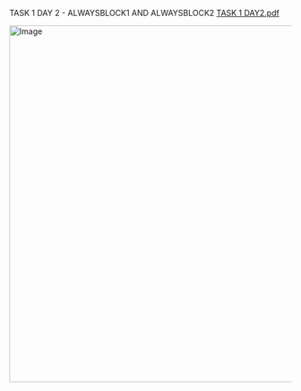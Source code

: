 TASK 1 DAY 2 - ALWAYSBLOCK1 AND ALWAYSBLOCK2 
[TASK 1 DAY2.pdf](https://github.com/user-attachments/files/18921103/TASK.1.DAY2.pdf)

<img width="638" alt="Image" src="https://github.com/user-attachments/assets/da0cd887-7dfa-46db-8d70-1ec35ce07cc0" />
